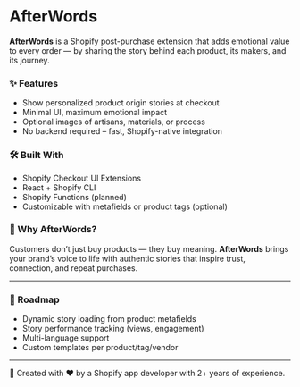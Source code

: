 # AfterWords

**AfterWords** is a Shopify post-purchase extension that adds emotional value to every order — by sharing the story behind each product, its makers, and its journey.

### ✨ Features
- Show personalized product origin stories at checkout
- Minimal UI, maximum emotional impact
- Optional images of artisans, materials, or process
- No backend required – fast, Shopify-native integration

### 🛠 Built With
- Shopify Checkout UI Extensions
- React + Shopify CLI
- Shopify Functions (planned)
- Customizable with metafields or product tags (optional)

### 🌿 Why AfterWords?
Customers don’t just buy products — they buy meaning. **AfterWords** brings your brand’s voice to life with authentic stories that inspire trust, connection, and repeat purchases.

---

### 🚀 Roadmap
- Dynamic story loading from product metafields
- Story performance tracking (views, engagement)
- Multi-language support
- Custom templates per product/tag/vendor

---

🔗 Created with ❤️ by a Shopify app developer with 2+ years of experience.
